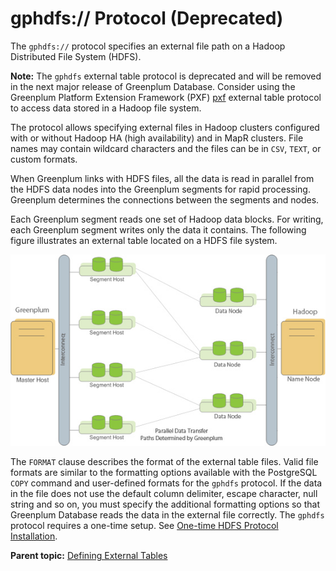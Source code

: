 # gphdfs:// Protocol \(Deprecated\) 

The `gphdfs://` protocol specifies an external file path on a Hadoop Distributed File System \(HDFS\).

**Note:** The `gphdfs` external table protocol is deprecated and will be removed in the next major release of Greenplum Database. Consider using the Greenplum Platform Extension Framework \(PXF\) [pxf](g-pxf-protocol.html) external table protocol to access data stored in a Hadoop file system.

The protocol allows specifying external files in Hadoop clusters configured with or without Hadoop HA \(high availability\) and in MapR clusters. File names may contain wildcard characters and the files can be in `CSV`, `TEXT`, or custom formats.

When Greenplum links with HDFS files, all the data is read in parallel from the HDFS data nodes into the Greenplum segments for rapid processing. Greenplum determines the connections between the segments and nodes.

Each Greenplum segment reads one set of Hadoop data blocks. For writing, each Greenplum segment writes only the data it contains. The following figure illustrates an external table located on a HDFS file system.

![](../graphics/ext_tables_hadoop.jpg "External Table Located on a Hadoop Distributed File System")

The `FORMAT` clause describes the format of the external table files. Valid file formats are similar to the formatting options available with the PostgreSQL `COPY` command and user-defined formats for the `gphdfs` protocol. If the data in the file does not use the default column delimiter, escape character, null string and so on, you must specify the additional formatting options so that Greenplum Database reads the data in the external file correctly. The `gphdfs` protocol requires a one-time setup. See [One-time HDFS Protocol Installation](g-one-time-hdfs-protocol-installation.html).

**Parent topic:** [Defining External Tables](../external/g-external-tables.html)

